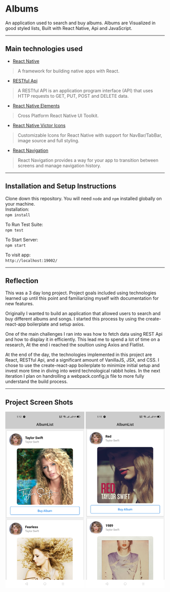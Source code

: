 # Albums

An application used to search and buy albums. Albums are Visualized in good styled lists, Built with React Native, Api and JavaScript.

---
## Main technologies used
* [React Native](https://github.com/facebook/react-native)
> A framework for building native apps with React.
* [RESTful Api](https://searchapparchitecture.techtarget.com/definition/RESTful-API#:~:text=A%20RESTful%20API%20is%20an,to%20communicate%20with%20each%20other.)
> A RESTful API is an application program interface (API) that uses HTTP requests to GET, PUT, POST and DELETE data.
* [React Native Elements](https://github.com/react-native-elements/react-native-elements)
> Cross Platform React Native UI Toolkit.
* [React Native Victor Icons](https://oblador.github.io/react-native-vector-icons/)
> Customizable Icons for React Native with support for NavBar/TabBar, image source and full styling.
* [React Navigation](https://reactnavigation.org/)
> React Navigation provides a way for your app to transition between screens and manage navigation history.
---
## Installation and Setup Instructions
Clone down this repository. You will need `node` and `npm` installed globally on your machine.
<br/>
Installation:
<br/>
`npm install`
<br/>

To Run Test Suite:
<br/>
`npm test`
<br/>

To Start Server:
<br/>
`npm start`
<br/>

To visit app:
<br/>
`http://localhost:19002/`

---
## Reflection
This was a 3 day long project. Project goals included using technologies learned up until this point and familiarizing myself with documentation for new features.

Originally I wanted to build an application that allowed users to search and buy different albums and songs. I started this process by using the create-react-app boilerplate and setup axios.

One of the main challenges I ran into was how to fetch data using REST Api and how to display it in efficiently. This lead me to spend a lot of time on a research, At the end i reached the soultion using Axios and Flatlist.

At the end of the day, the technologies implemented in this project are React, RESTful Api, and a significant amount of VanillaJS, JSX, and CSS. I chose to use the create-react-app boilerplate to minimize initial setup and invest more time in diving into weird technological rabbit holes. In the next iteration I plan on handrolling a webpack.config.js file to more fully understand the build process.

---
## Project Screen Shots
<img src="screenshots/Screenshot_2020-09-21-17-13-00-33_f73b71075b1de7323614b647fe394240.jpg" width="250" />
<img src="screenshots/Screenshot_2020-09-21-17-13-09-08_f73b71075b1de7323614b647fe394240.jpg" width="250" />

